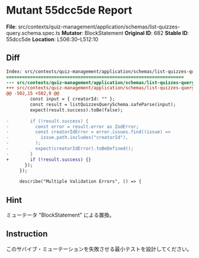 # Mutant 55dcc5de Report

**File**: src/contexts/quiz-management/application/schemas/list-quizzes-query.schema.spec.ts
**Mutator**: BlockStatement
**Original ID**: 682
**Stable ID**: 55dcc5de
**Location**: L506:30–L512:10

## Diff

```diff
Index: src/contexts/quiz-management/application/schemas/list-quizzes-query.schema.spec.ts
===================================================================
--- src/contexts/quiz-management/application/schemas/list-quizzes-query.schema.spec.ts	original
+++ src/contexts/quiz-management/application/schemas/list-quizzes-query.schema.spec.ts	mutated #682
@@ -502,15 +502,9 @@
         const input = { creatorId: "" };
         const result = listQuizzesQuerySchema.safeParse(input);
         expect(result.success).toBe(false);
 
-        if (!result.success) {
-          const error = result.error as ZodError;
-          const creatorIdError = error.issues.find((issue) =>
-            issue.path.includes("creatorId"),
-          );
-          expect(creatorIdError).toBeDefined();
-        }
+        if (!result.success) {}
       });
     });
 
     describe("Multiple Validation Errors", () => {
```

## Hint

ミューテータ "BlockStatement" による置換。

## Instruction

このサバイブ・ミューテーションを失敗させる最小テストを設計してください。
